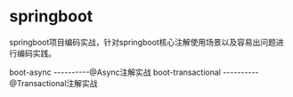 # springboot
springboot项目编码实战，针对springboot核心注解使用场景以及容易出问题进行编码实践。

boot-async ----------@Async注解实战
boot-transactional ----------@Transactional注解实战
